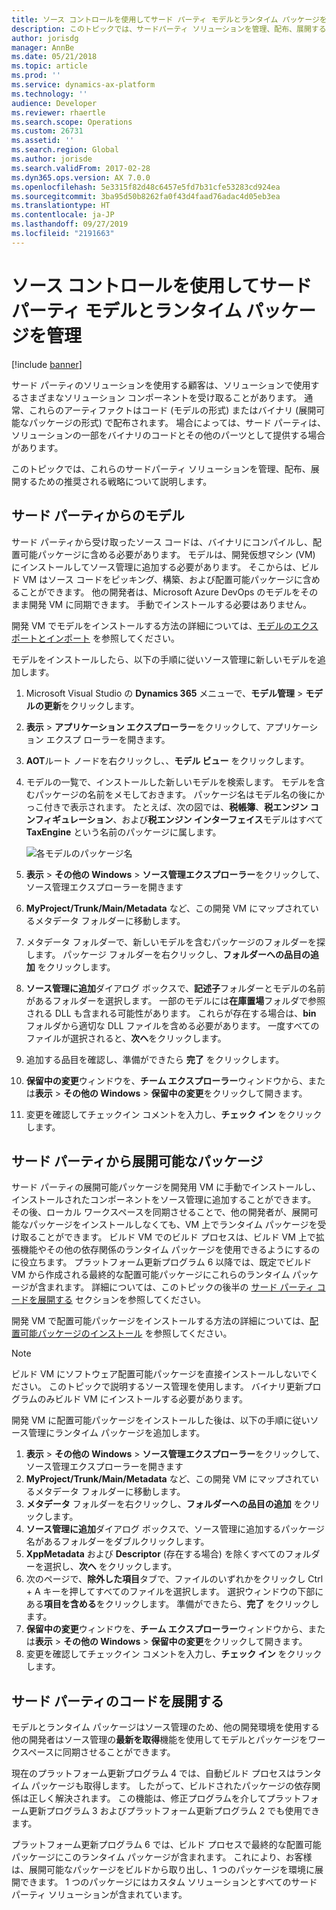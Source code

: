```yaml
---
title: ソース コントロールを使用してサード パーティ モデルとランタイム パッケージを管理
description: このトピックでは、サードパーティ ソリューションを管理、配布、展開するうえで推奨される戦略について説明します。
author: jorisdg
manager: AnnBe
ms.date: 05/21/2018
ms.topic: article
ms.prod: ''
ms.service: dynamics-ax-platform
ms.technology: ''
audience: Developer
ms.reviewer: rhaertle
ms.search.scope: Operations
ms.custom: 26731
ms.assetid: ''
ms.search.region: Global
ms.author: jorisde
ms.search.validFrom: 2017-02-28
ms.dyn365.ops.version: AX 7.0.0
ms.openlocfilehash: 5e3315f82d48c6457e5fd7b31cfe53283cd924ea
ms.sourcegitcommit: 3ba95d50b8262fa0f43d4faad76adac4d05eb3ea
ms.translationtype: HT
ms.contentlocale: ja-JP
ms.lasthandoff: 09/27/2019
ms.locfileid: "2191663"
---
```

# <a name="manage-third-party-models-and-runtime-packages-by-using-source-control"></a>ソース コントロールを使用してサード パーティ モデルとランタイム パッケージを管理

[!include [banner](../includes/banner.md)]

サード パーティのソリューションを使用する顧客は、ソリューションで使用するさまざまなソリューション コンポーネントを受け取ることがあります。 通常、これらのアーティファクトはコード (モデルの形式) またはバイナリ (展開可能なパッケージの形式) で配布されます。 場合によっては、サード パーティは、ソリューションの一部をバイナリのコードとその他のパーツとして提供する場合があります。

このトピックでは、これらのサードパーティ ソリューションを管理、配布、展開するための推奨される戦略について説明します。

## <a name="models-from-third-parties"></a>サード パーティからのモデル
サード パーティから受け取ったソース コードは、バイナリにコンパイルし、配置可能パッケージに含める必要があります。 モデルは、開発仮想マシン (VM) にインストールしてソース管理に追加する必要があります。 そこからは、ビルド VM はソース コードをピッキング、構築、および配置可能パッケージに含めることができます。 他の開発者は、Microsoft Azure DevOps のモデルをそのまま開発 VM に同期できます。 手動でインストールする必要はありません。

開発 VM でモデルをインストールする方法の詳細については、[モデルのエクスポートとインポート](models-export-import.md) を参照してください。

モデルをインストールしたら、以下の手順に従いソース管理に新しいモデルを追加します。

1. Microsoft Visual Studio の **Dynamics 365** メニューで、**モデル管理** > **モデルの更新**をクリックします。
2. **表示** > **アプリケーション エクスプローラー**をクリックして、アプリケーション エクスプ ローラーを開きます。
3. **AOT**ルート ノードを右クリックし、、**モデル ビュー** をクリックします。
4. モデルの一覧で、インストールした新しいモデルを検索します。 モデルを含むパッケージの名前をメモしておきます。 パッケージ名はモデル名の後にかっこ付きで表示されます。 たとえば、次の図では、**税帳簿**、**税エンジン コンフィギュレーション**、および**税エンジン インターフェイス**モデルはすべて **TaxEngine** という名前のパッケージに属します。

    ![各モデルのパッケージ名](media/appexplorer_modelpackagename.png)

5. **表示** > **その他の Windows** > **ソース管理エクスプローラー**をクリックして、ソース管理エクスプローラーを開きます
6. **MyProject/Trunk/Main/Metadata** など、この開発 VM にマップされているメタデータ フォルダーに移動します。
7. メタデータ フォルダーで、新しいモデルを含むパッケージのフォルダーを探します。 パッケージ フォルダーを右クリックし、**フォルダーへの品目の追加** をクリックします。
9. **ソース管理に追加**ダイアログ ボックスで、**記述子**フォルダーとモデルの名前があるフォルダーを選択します。 一部のモデルには**在庫置場**フォルダで参照される DLL も含まれる可能性があります。 これらが存在する場合は、**bin** フォルダから適切な DLL ファイルを含める必要があります。 一度すべてのファイルが選択されると、**次へ**をクリックします。
10. 追加する品目を確認し、準備ができたら **完了** をクリックします。
11. **保留中の変更**ウィンドウを、**チーム エクスプローラー**ウィンドウから、または**表示** > **その他の Windows** > **保留中の変更**をクリックして開きます。
12. 変更を確認してチェックイン コメントを入力し、**チェック イン** をクリックします。

## <a name="deployable-packages-from-third-parties"></a>サード パーティから展開可能なパッケージ
サード パーティの展開可能パッケージを開発用 VM に手動でインストールし、インストールされたコンポーネントをソース管理に追加することができます。 その後、ローカル ワークスペースを同期させることで、他の開発者が、展開可能なパッケージをインストールしなくても、VM 上でランタイム パッケージを受け取ることができます。 ビルド VM でのビルド プロセスは、ビルド VM 上で拡張機能やその他の依存関係のランタイム パッケージを使用できるようにするのに役立ちます。 プラットフォーム更新プログラム 6 以降では、既定でビルド VM から作成される最終的な配置可能パッケージにこれらのランタイム パッケージが含まれます。 詳細については、このトピックの後半の [サード パーティ コードを展開する](#deploying-third-party-code) セクションを参照してください。

開発 VM で配置可能パッケージをインストールする方法の詳細については、[配置可能パッケージのインストール](../deployment/install-deployable-package.md) を参照してください。

> [!NOTE]
> ビルド VM にソフトウェア配置可能パッケージを直接インストールしないでください。 このトピックで説明するソース管理を使用します。 バイナリ更新プログラムのみビルド VM にインストールする必要があります。

開発 VM に配置可能パッケージをインストールした後は、以下の手順に従いソース管理にランタイム パッケージを追加します。

1. **表示** > **その他の Windows** > **ソース管理エクスプローラー**をクリックして、ソース管理エクスプローラーを開きます
2. **MyProject/Trunk/Main/Metadata** など、この開発 VM にマップされているメタデータ フォルダーに移動します。
3. **メタデータ** フォルダーを右クリックし、**フォルダーへの品目の追加** をクリックします。
4. **ソース管理に追加**ダイアログ ボックスで、ソース管理に追加するパッケージ名があるフォルダーをダブルクリックします。
5. **XppMetadata** および **Descriptor** (存在する場合) を除くすべてのフォルダーを選択し、**次へ** をクリックします。
6. 次のページで、**除外した項目**タブで、ファイルのいずれかをクリックし Ctrl + A キーを押してすべてのファイルを選択します。 選択ウィンドウの下部にある**項目を含める**をクリックします。 準備ができたら、**完了** をクリックします。
7. **保留中の変更**ウィンドウを、**チーム エクスプローラー**ウィンドウから、または**表示** > **その他の Windows** > **保留中の変更**をクリックして開きます。
8. 変更を確認してチェックイン コメントを入力し、**チェック イン** をクリックします。

## <a name="deploying-third-party-code"></a>サード パーティのコードを展開する
モデルとランタイム パッケージはソース管理のため、他の開発環境を使用する他の開発者はソース管理の**最新を取得**機能を使用してモデルとパッケージをワークスペースに同期させることができます。

現在のプラットフォーム更新プログラム 4 では、自動ビルド プロセスはランタイム パッケージも取得します。 したがって、ビルドされたパッケージの依存関係は正しく解決されます。 この機能は、修正プログラムを介してプラットフォーム更新プログラム 3 およびプラットフォーム更新プログラム 2 でも使用できます。

プラットフォーム更新プログラム 6 では、ビルド プロセスで最終的な配置可能パッケージにこのランタイム パッケージが含まれます。 これにより、お客様は、展開可能なパッケージをビルドから取り出し、1 つのパッケージを環境に展開できます。 1 つのパッケージにはカスタム ソリューションとすべてのサード パーティ ソリューションが含まれています。
